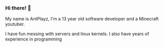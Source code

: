 ### Hi there! 👋

My name is AntPlayz, I'm a 13 year old software developer and a Minecraft youtuber.

I have fun messing with servers and linux kernels. I also have years of experience in programming
